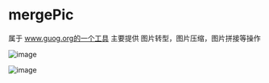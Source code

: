 # mergePic
属于 www.guog.org的一个工具
主要提供 图片转型，图片压缩，图片拼接等操作

 ![image](https://github.com/zh1992/mergePic/blob/master/1.png)
 
  ![image](https://github.com/zh1992/mergePic/blob/master/2.png)
